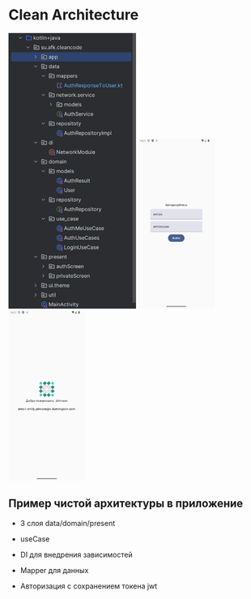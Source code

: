 # Clean Architecture

<p float="left">
  <img src="./gitDock/1.png" width="50%" />
  <img src="./gitDock/2.png" width="30%" /> 
  <img src="./gitDock/3.png" width="30%" />
</p>

## Пример чистой архитектуры в приложение

- 3 слоя data/domain/present

- useCase

- DI для внедрения зависимостей

- Mapper для данных
  
- Авторизация с сохранением токена jwt

